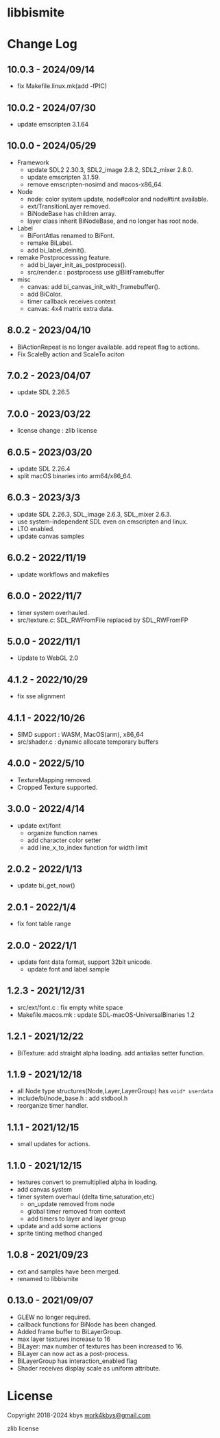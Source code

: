 # libbismite

# Change Log
## 10.0.3 - 2024/09/14
- fix Makefile.linux.mk(add -fPIC)
## 10.0.2 - 2024/07/30
- update emscripten 3.1.64
## 10.0.0 - 2024/05/29
- Framework
  - update SDL2 2.30.3, SDL2_image 2.8.2, SDL2_mixer 2.8.0.
  - update emscripten 3.1.59.
  - remove emscripten-nosimd and macos-x86_64.
- Node
  - node: color system update, node#color and node#tint available.
  - ext/TransitionLayer removed.
  - BiNodeBase has children array.
  - layer class inherit BiNodeBase, and no longer has root node.
- Label
  - BiFontAtlas renamed to BiFont.
  - remake BiLabel.
  - add bi_label_deinit().
- remake Postprocesssing feature.
  - add bi_layer_init_as_postprocess().
  - src/render.c : postprocess use glBlitFramebuffer
- misc
  - canvas: add bi_canvas_init_with_framebuffer().
  - add BiColor.
  - timer callback receives context
  - canvas: 4x4 matrix extra data.

## 8.0.2 - 2023/04/10
- BiActionRepeat is no longer available. add repeat flag to actions.
- Fix ScaleBy action and ScaleTo aciton
## 7.0.2 - 2023/04/07
- update SDL 2.26.5
## 7.0.0 - 2023/03/22
- license change : zlib license
## 6.0.5 - 2023/03/20
- update SDL 2.26.4
- split macOS binaries into arm64/x86_64.
## 6.0.3 - 2023/3/3
- update SDL 2.26.3, SDL_image 2.6.3, SDL_mixer 2.6.3.
- use system-independent SDL even on emscripten and linux.
- LTO enabled.
- update canvas samples
## 6.0.2 - 2022/11/19
- update workflows and makefiles
## 6.0.0 - 2022/11/7
- timer system overhauled.
- src/texture.c: SDL_RWFromFile replaced by SDL_RWFromFP
## 5.0.0 - 2022/11/1
- Update to WebGL 2.0
## 4.1.2 - 2022/10/29
- fix sse alignment
## 4.1.1 - 2022/10/26
- SIMD support : WASM, MacOS(arm), x86_64
- src/shader.c : dynamic allocate temporary buffers
## 4.0.0 - 2022/5/10
- TextureMapping removed.
- Cropped Texture supported.
## 3.0.0 - 2022/4/14
- update ext/font
  - organize function names
  - add character color setter
  - add line_x_to_index function for width limit
## 2.0.2 - 2022/1/13
- update bi_get_now()
## 2.0.1 - 2022/1/4
- fix font table range
## 2.0.0 - 2022/1/1
- update font data format, support 32bit unicode.
  - update font and label sample
## 1.2.3 - 2021/12/31
- src/ext/font.c : fix empty white space
- Makefile.macos.mk : update SDL-macOS-UniversalBinaries 1.2
## 1.2.1 - 2021/12/22
- BiTexture: add straight alpha loading. add antialias setter function.
## 1.1.9 - 2021/12/18
- all Node type structures(Node,Layer,LayerGroup) has `void* userdata`
- include/bi/node_base.h : add stdbool.h
- reorganize timer handler.
## 1.1.1 - 2021/12/15
- small updates for actions.
## 1.1.0 - 2021/12/15
- textures convert to premultiplied alpha in loading.
- add canvas system
- timer system overhaul (delta time,saturation,etc)
  - on_update removed from node
  - global timer removed from context
  - add timers to layer and layer group
- update and add some actions
- sprite tinting method changed
## 1.0.8 - 2021/09/23
- ext and samples have been merged.
- renamed to libbismite
## 0.13.0 - 2021/09/07
- GLEW no longer required.
- callback functions for BiNode has been changed.
- Added frame buffer to BiLayerGroup.
- max layer textures increase to 16
- BiLayer: max number of textures has been increased to 16.
- BiLayer can now act as a post-process.
- BiLayerGroup has interaction_enabled flag
- Shader receives display scale as uniform attribute.

# License
Copyright 2018-2024 kbys <work4kbys@gmail.com>

zlib license
